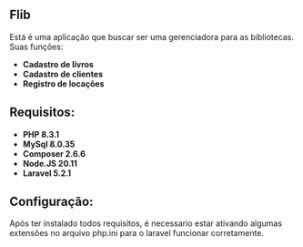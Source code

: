 ## Flib

Está é uma aplicação que buscar ser uma gerenciadora para as bibliotecas. Suas funções:

- **Cadastro de livros**
- **Cadastro de clientes**
- **Registro de locações**

## Requisitos:

- **PHP 8.3.1**
- **MySql 8.0.35**
- **Composer  2.6.6**
- **Node.JS 20.11**
- **Laravel 5.2.1**

## Configuração:
Após ter instalado todos requisitos, é necessario estar ativando algumas extensões no arquivo php.ini para o laravel funcionar corretamente.

